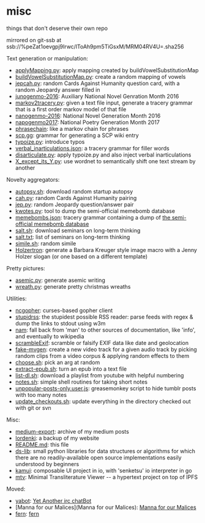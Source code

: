 # misc
things that don't deserve their own repo

mirrored on git-ssb at ssb://%peZat1oevgpj9Irwc/lToAh9pm5TiGsxM/MRM04RV4U=.sha256

Text generation or manipulation:

* [applyMapping.py](applyMapping.py): apply mapping created by buildVowelSubstitutionMap
* [buildVowelSubstitutionMap.py](buildVowelSubstitutionMap.py): create a random mapping of vowels
* [jepcah.py](jepcah.py): random Cards Against Humanity question card, with a random Jeopardy answer filled in
* [junogenmo-2016](junogenmo-2016): Auxiliary National Novel Genration Month 2016
* [markov2tracery.py](markov2tracery.py): given a text file input, generate a tracery grammar that is a first order markov model of that file
* [nanogenmo-2016](nanogenmo-2016): National Novel Generation Month 2016
* [napogenmo2017](napogenmo2017): National Poetry Generation Month 2017
* [phrasechain](phrasechain): like a markov chain for phrases
* [scp.gg](scp.gg): grammar for generating a SCP wiki entry
* [typoize.py](typoize.py): introduce typos
* [verbal_inarticulations.json](verbal_inarticulations.json): a tracery grammar for filler words
* [disarticulate.py](disarticulate.py): apply typoize.py and also inject verbal inarticulations
* [X_except_its_Y.py](X_except_its_Y.py): use wordnet to semantically shift one text stream by another

Novelty aggregators:

* [autopsy.sh](autopsy.sh): download random startup autopsy
* [cah.py](cah.py): random Cards Against Humanity pairing
* [jep.py](jep.py): random Jeopardy question/answer pair
* [kwotes.py](kwotes.py): tool to dump the semi-official memebomb database
* [memebombs.json](memebombs.json): tracery grammar containing a dump of [the semi-official memebomb database](http://principiadiscordia.com/memebombs)
* [salt.sh](salt.sh): download seminars on long-term thinking
* [salt.txt](salt.txt): list of seminars on long-term thinking
* [simile.sh](simile.sh): random simile
* [Holzertron](barbara_holzer.py): generate a Barbara Kreuger style image macro with a Jenny Holzer slogan (or one based on a different template)

Pretty pictures:

* [asemic.py](asemic.py): generate asemic writing
* [wreath.py](wreath.py): generate pretty christmas wreaths

Utilities:

* [ncgopher](ncgopher.py): curses-based gopher client
* [stupidrss](stupidrss.sh): the stupidest possible RSS reader: parse feeds with regex & dump the links to stdout using w3m
* [nam](nam): fall back from 'man' to other sources of documentation, like 'info', and eventually to wikipedia
* [scrambleExif](scrambleExif.sh): scramble or falsify EXIF data like date and geolocation
* [fake-mvgen](fake-mvgen.sh): create a new video track for a given audio track by picking random clips from a video corpus & applying random effects to them
* [choose.sh](choose.sh): pick an arg at random
* [extract-epub.sh](extract-epub.sh): turn an epub into a text file
* [list-dl.sh](list-dl.sh): download a playlist from youtube with helpful numbering
* [notes.sh](notes.sh): simple shell routines for taking short notes
* [unpopular-posts-only.user.js](unpopular-posts-only.user.js): greasemonkey script to hide tumblr posts with too many notes
* [update_checkouts.sh](update_checkouts.sh): update everything in the directory checked out with git or svn

Misc:

* [medium-export](medium-export): archive of my medium posts
* [lordenki](lordenki): a backup of my website
* [README.md](README.md): this file
* [ds-lib](ds-lib): small python libraries for data structures or algorithms for which there are no readily-available open source implementations easily understood by beginners
* [kamui](kamui): composable UI project in io, with 'senketsu' io interpreter in go
* [mtv](mtv): Minimal Transliterature Viewer -- a hypertext project on top of IPFS

Moved:

* [yabot](yabot): [Yet Another irc chatBot](http://github.com/enkiv2/yabot)
* [Manna for our Malices](Manna for our Malices): [Manna for our Malices](https://github.com/enkiv2/mannaforourmalices)
* [fern](fern): [fern](https://github.com/enkiv2/fern)
